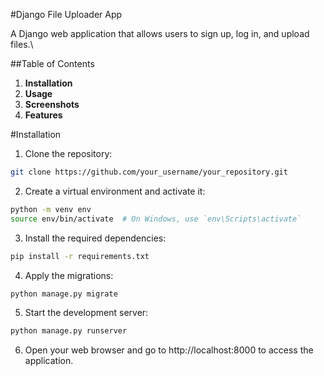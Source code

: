 #Django File Uploader App

A Django web application that allows users to sign up, log in, and upload files.\

##Table of Contents
1. **Installation**
2. **Usage**
3. **Screenshots**
4. **Features**

#Installation <a name="installation"></a>

1. Clone the repository:
```bash 
git clone https://github.com/your_username/your_repository.git
```
2. Create a virtual environment and activate it:

```bash 
python -m venv env
source env/bin/activate  # On Windows, use `env\Scripts\activate`
```

3. Install the required dependencies:

```bash 
pip install -r requirements.txt
```

4. Apply the migrations:

```bash 
python manage.py migrate
```
5. Start the development server:
   
```bash 
python manage.py runserver
```

6. Open your web browser and go to http://localhost:8000 to access the application.
